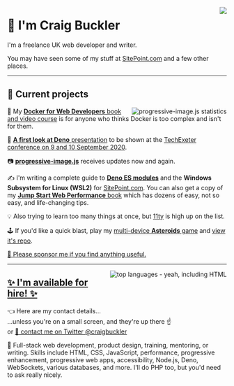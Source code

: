 <a href="https://github.com/craigbuckler/"><img src="https://github-readme-stats.vercel.app/api?username=craigbuckler&show_icons=true&count_private=true" align="right" /></a>

# 👋 I'm Craig Buckler

I'm a freelance UK web developer and writer.

You may have seen some of my stuff at [SitePoint.com](https://www.sitepoint.com/author/craig-buckler) and a few other places.

---

## 🚧 Current projects

<a href="https://github.com/craigbuckler/progressive-image.js"><img src="https://github-readme-stats.vercel.app/api/pin/?username=craigbuckler&repo=progressive-image.js" alt="progressive-image.js statistics" align="right"></a>

🐳 My [**Docker for Web Developers** book and video course](https://dockerwebdev.com/) is for anyone who thinks Docker is too complex and isn't for them.

🦕 [**A first look at Deno** presentation](https://conference.techexeter.uk/speakers/craig-buckler.html) to be shown at the [TechExeter conference on 9 and 10 September 2020](https://conference.techexeter.uk/).

📷 [**progressive-image.js**](https://github.com/craigbuckler/progressive-image.js) receives updates now and again.

✍️ I'm writing a complete guide to [**Deno ES modules**](https://www.sitepoint.com/deno-module-system-a-beginners-guide/) and the **Windows Subsystem for Linux (WSL2)** for [SitePoint.com](https://www.sitepoint.com/author/craig-buckler). You can also get a copy of my [**Jump Start Web Performance** book](https://www.amazon.com/exec/obidos/ASIN/B084SPDY3C/craigbucklerc-21) which has dozens of easy, not so easy, and life-changing tips.

💡 Also trying to learn too many things at once, but [11ty](https://www.11ty.dev/) is high up on the list.

🕹️ If you'd like a quick blast, play my [multi-device **Asteroids** game](https://craigbuckler.com/asteroids/) and [view it's repo](https://github.com/craigbuckler/asteroids).

[💙 Please sponsor me if you find anything useful.](https://github.com/sponsors/craigbuckler)

---

<a href="https://github.com/craigbuckler/"><img src="https://github-readme-stats.vercel.app/api/top-langs/?username=craigbuckler&hide=asp&layout=compac" alt="top languages - yeah, including HTML" align="right" /></a>

## [✨ I'm available for hire! ✨](https://craigbuckler.com/)

👈 Here are my contact details...\
...unless you're on a small screen, and they're up there ☝️\
or [💬 contact me on Twitter @craigbuckler](https://twitter.com/craigbuckler)

🤹 Full-stack web development, product design, training, mentoring, or writing. Skills include HTML, CSS, JavaScript, performance, progressive enhancement, progressive web apps, accessibility, Node.js, Deno, WebSockets, various databases, and more. I'll do PHP too, but you'd need to ask really nicely.

